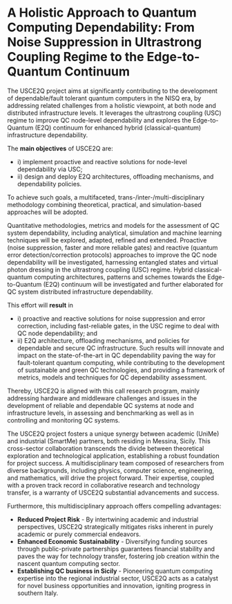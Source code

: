 # A Holistic Approach to Quantum Computing Dependability: From Noise Suppression in Ultrastrong Coupling Regime to the Edge-to-Quantum Continuum

The USCE2Q project aims at significantly contributing to the development of dependable/fault tolerant quantum computers in the NISQ era, by addressing related challenges from a holistic viewpoint, at both node and distributed infrastructure levels. It leverages the ultrastrong coupling (USC) regime to improve QC node-level dependability and explores the Edge-to-Quantum (E2Q) continuum for enhanced hybrid (classical-quantum) infrastructure dependability.

The **main objectives** of USCE2Q are: 
- i) implement proactive and reactive solutions for node-level dependability via USC; 
- ii) design and deploy E2Q architectures, offloading mechanisms, and dependability policies.

To achieve such goals, a multifaceted, trans-/inter-/multi-disciplinary methodology combining theoretical, practical, and simulation-based approaches will be adopted.

Quantitative methodologies, metrics and models for the assessment of QC system dependability, including analytical, simulation and machine learning techniques will be explored, adapted, refined and extended. Proactive (noise suppression, faster and more reliable gates) and reactive (quantum error detection/correction protocols) approaches to improve the QC node dependability will be investigated, harnessing entangled states and virtual photon dressing in the ultrastrong coupling (USC) regime. Hybrid classical-quantum computing architectures, patterns and schemes towards the Edge-to-Quantum (E2Q) continuum will be investigated and further elaborated for QC system distributed infrastructure dependability.

This effort will **result** in 
- i) proactive and reactive solutions for noise suppression and error correction, including fast-reliable gates, in the USC regime to deal with QC node dependability; and 
- ii) E2Q architecture, offloading mechanisms, and policies for dependable and secure QC infrastructure. Such results will innovate and impact on the state-of-the-art in QC dependability paving the way for fault-tolerant quantum computing, while contributing to the development of sustainable and green QC technologies, and providing a framework of metrics, models and techniques for QC dependability assessment.

Thereby, USCE2Q is aligned with this call research program, mainly addressing hardware and middleware challenges and issues in the development of reliable and dependable QC systems at node and infrastructure levels, in assessing and benchmarking as well as in controlling and monitoring QC systems.

The USCE2Q project fosters a unique synergy between academic (UniMe) and industrial (SmartMe) partners, both residing in Messina, Sicily. This cross-sector collaboration transcends the divide between theoretical exploration and technological application, establishing a robust foundation for project success. A multidisciplinary team composed of researchers from diverse backgrounds, including physics, computer science, engineering, and mathematics, will drive the project forward. Their expertise, coupled with a proven track record in collaborative research and technology transfer, is a warranty of USCE2Q substantial advancements and success.

Furthermore, this multidisciplinary approach offers compelling advantages:
- **Reduced Project Risk** - By intertwining academic and industrial perspectives, USCE2Q strategically mitigates risks inherent in purely academic or purely commercial endeavors.
- **Enhanced Economic Sustainability** - Diversifying funding sources through public-private partnerships guarantees financial stability and paves the way for technology transfer, fostering job creation within the nascent quantum computing sector.
- **Establishing QC business in Sicily** - Pioneering quantum computing expertise into the regional industrial sector, USCE2Q acts as a catalyst for novel business opportunities and innovation, igniting progress in southern Italy.
